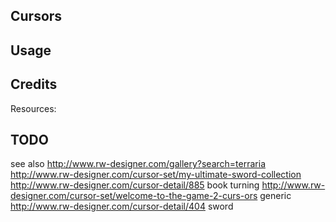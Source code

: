 ## Cursors


## Usage



## Credits

Resources:



## TODO

see also
http://www.rw-designer.com/gallery?search=terraria
http://www.rw-designer.com/cursor-set/my-ultimate-sword-collection
http://www.rw-designer.com/cursor-detail/885 book turning
http://www.rw-designer.com/cursor-set/welcome-to-the-game-2-curs-ors generic
http://www.rw-designer.com/cursor-detail/404 sword

